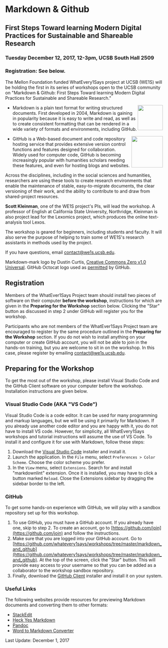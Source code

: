 # Markdown & Github

## First Steps Toward learning Modern Digital Practices for Sustainable and Shareable Research

### Tuesday December 12, 2017, 12-3pm, UCSB South Hall 2509

### Registration: See below.

The Mellon Foundation funded WhatEvery1Says project at UCSB (WE1S) will be holding the first in its series of workshops open to the UCSB community on "Markdown & Github: First Steps Toward learning Modern Digital Practices for Sustainable and Shareable Research."

- <img src="https://upload.wikimedia.org/wikipedia/commons/thumb/4/48/Markdown-mark.svg/320px-Markdown-mark.svg.png" alt-text="Markdown Mark logo" align="right" height="80" style="height: 80px;"> Markdown is a plain text format for writing structured documents. First developed in 2004, Markdown is gaining in popularity because it is easy to write and read, as well as to create consistent formatting that can be rendered in a wide variety of formats and environments, including GitHub.

- <img src="https://assets-cdn.github.com/images/modules/logos_page/Octocat.png" alt-text="GitHub Octocat Logo" align="right" height="100" style="height: 100px;">GitHub is a Web-based document and code repository hosting service that provides extensive version control functions and features designed for collaboration. Widely used for computer code, GitHub is becoming increasingly popular with humanities scholars needing these features, and even for hosting blogs and websites.

Across the disciplines, including in the social sciences and humanities, researchers are using these tools to create research environments that enable the maintenance of stable, easy-to-migrate documents, the clear versioning of their work, and the ability to contribute to and draw from shared-project resources.

**Scott Kleinman**, one of the WE1S project's PIs, will lead the workshop. A professor of English at California State University, Northridge, Kleinman is also project lead for the Lexomics project, which produces the online text-analysis tool Lexos.

The workshop is geared for beginners, including students and faculty. It will also serve the purpose of helping to train some of WE1S's research assistants in methods used by the project.

If you have questions, email [contact@we1s.ucsb.edu](mailto:contact@we1s.ucsb.edu).

Markdown-mark logo by Dustin Curtis, [Creative Commons Zero v1.0 Universal](https://github.com/dcurtis/markdown-mark/blob/master/LICENSE). GitHub Octocat logo used as [permitted](https://github.com/logos) by GitHub.

## Registration

Members of the WhatEver1Says Project team should install two pieces of software on their computer **before the workshop**, instructions for which are given in the **Preparing for the Workshop** section below. Clicking the "Star" button as discussed in step 2 under GitHub will register you for the workshop.

Participants who are not members of the WhatEver1Says Project team are encouraged to register by the same procedure outlined in the **Preparing for the Workshop** section. If you do not wish to install anything on your computer or create GitHub account, you will not be able to join in the hands-on training, but you are welcome to sit in on the workshop. In this case, please register by emailing [contact@we1s.ucsb.edu](mailto:contact@we1s.ucsb.edu).

## Preparing for the Workshop

To get the most out of the workshop, please install Visual Studio Code and the GitHub Client software on your computer before the workshop. Installation instructions are given below.

### Visual Studio Code (AKA "VS Code")

Visual Studio Code is a code editor. It can be used for many programming and markup languages, but we will be using it primarily for Markdown. If you already use another code editor and you are happy with it, you do not have to install VS code. However, for simplicity, all WhatEvery1Says workshops and tutorial instructions will assume the use of VS Code. To install it and configure it for use with Markdown, follow these steps:

1. Download the [Visual Studio Code](https://code.visualstudio.com/download) installer and install it.
1. Launch the application. In the `File` menu, select `Preferences > Color Scheme`. Choose the color scheme you prefer.
1. In the `View` menu, select `Extensions`. Search for and install "markdownlint" extension. Once it is installed, you may have to click a button marked `Reload`. Close the Extensions sidebar by dragging the sidebar border to the left.

### GitHub

To get some hands-on experience with GitHub, we will play with a sandbox repository set up for this workshop.

1. To use GitHub, you must have a GitHub account. If you already have one, skip to step 2. To create an account, go to [https://github.com/join](https://github.com/join) and follow the instructions.
1. Make sure that you are logged into your GitHub account. Go to [https://github.com/whatevery1says/workshops/tree/master/markdown_and_github](https://github.com/whatevery1says/workshops/tree/master/markdown_and_github). At the top of the screen, click the "Star" button. This will provide easy access to your username so that you can be added as a collaborator to the workshop sandbox repository.
1. Finally, download the [GitHub Client](https://desktop.github.com/) installer and install it on your system.

### Useful Links

The following websites provide resources for previewing Markdown documents and converting them to other formats:

- [StackEdit](https://stackedit.io/)
- [Heck Yes Markdown](http://heckyesmarkdown.com/)
- [Pandoc](https://pandoc.org/)
- [Word to Markdown Converter](https://word-to-markdown.herokuapp.com/)

Last Update: December 1, 2017
